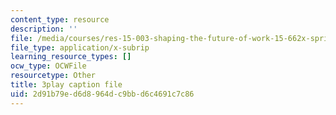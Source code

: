 ```yaml
---
content_type: resource
description: ''
file: /media/courses/res-15-003-shaping-the-future-of-work-15-662x-spring-2016/2d91b79ed6d8964dc9bbd6c4691c7c86_UmLCGjbeeJ8.srt
file_type: application/x-subrip
learning_resource_types: []
ocw_type: OCWFile
resourcetype: Other
title: 3play caption file
uid: 2d91b79e-d6d8-964d-c9bb-d6c4691c7c86
---
```

